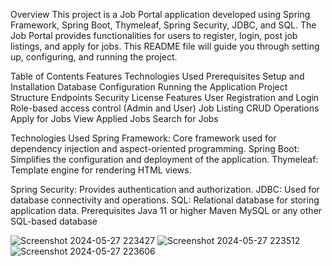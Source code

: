 
Overview
This project is a Job Portal application developed using Spring Framework, Spring Boot, Thymeleaf, Spring Security, JDBC, and SQL. The Job Portal provides functionalities for users to register, login, post job listings, and apply for jobs. This README file will guide you through setting up, configuring, and running the project.

Table of Contents
Features
Technologies Used
Prerequisites
Setup and Installation
Database Configuration
Running the Application
Project Structure
Endpoints
Security
License
Features
User Registration and Login
Role-based access control (Admin and User)
Job Listing CRUD Operations
Apply for Jobs
View Applied Jobs
Search for Jobs

Technologies Used
Spring Framework: Core framework used for dependency injection and aspect-oriented programming.
Spring Boot: Simplifies the configuration and deployment of the application.
Thymeleaf: Template engine for rendering HTML views.

Spring Security: Provides authentication and authorization.
JDBC: Used for database connectivity and operations.
SQL: Relational database for storing application data.
Prerequisites
Java 11 or higher
Maven
MySQL or any other SQL-based database




![Screenshot 2024-05-27 223427](https://github.com/amarupa12/JOBPORTAL-PROJECT/assets/114008648/d8d4046c-dd5c-4f3b-b7a7-fc91172c566c)
![Screenshot 2024-05-27 223512](https://github.com/amarupa12/JOBPORTAL-PROJECT/assets/114008648/d45b1de2-8716-4e8d-ab12-1b0cbc0c10b0)![Screenshot 2024-05-27 223606](https://github.com/amarupa12/JOBPORTAL-PROJECT/assets/114008648/9f3fbf21-db0c-443a-8415-352255561624)


